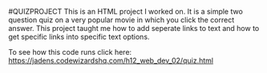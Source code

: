 #QUIZPROJECT
This is an HTML project I worked on. It is a simple two question quiz on a very popular movie in which you click the correct answer. This project taught me how to add seperate links to text and how to get specific links into specific text options.

To see how this code runs click here: https://jadens.codewizardshq.com/h12_web_dev_02/quiz.html

